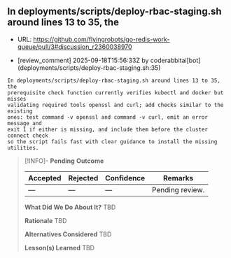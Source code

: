 ## In deployments/scripts/deploy-rbac-staging.sh around lines 13 to 35, the

- URL: https://github.com/flyingrobots/go-redis-work-queue/pull/3#discussion_r2360038970

- [review_comment] 2025-09-18T15:56:33Z by coderabbitai[bot] (deployments/scripts/deploy-rbac-staging.sh:35)

```text
In deployments/scripts/deploy-rbac-staging.sh around lines 13 to 35, the
prerequisite check function currently verifies kubectl and docker but misses
validating required tools openssl and curl; add checks similar to the existing
ones: test command -v openssl and command -v curl, emit an error message and
exit 1 if either is missing, and include them before the cluster connect check
so the script fails fast with clear guidance to install the missing utilities.
```

> [!INFO]- **Pending**
> **Outcome**
> 
> | Accepted | Rejected | Confidence | Remarks |
> |----------|----------|------------|---------|
> | — | — | — | Pending review. |
>
> **What Did We Do About It?**
> TBD
>
> **Rationale**
> TBD
>
> **Alternatives Considered**
> TBD
>
> **Lesson(s) Learned**
> TBD
